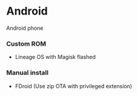 # Android

Android phone

### Custom ROM

- Lineage OS with Magisk flashed

### Manual install
- FDroid (Use zip OTA with privileged extension)
